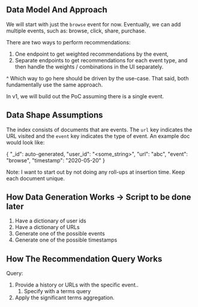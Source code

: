 ## Data Model And Approach

We will start with just the `browse` event for now. Eventually, we can add multiple events, such as: browse, click, share, purchase.

There are two ways to perform recommendations:
1. One endpoint to get weighted recommendations by the event,
2. Separate endpoints to get recommendations for each event type, and then handle the weights / combinations in the UI separately.

^ Which way to go here should be driven by the use-case. That said, both fundamentally use the same approach.

In v1, we will build out the PoC assuming there is a single event.

## Data Shape Assumptions

The index consists of documents that are events. The `url` key indicates the URL visited and the `event` key indicates the type of event. An example doc would look like:

{
    "_id": auto-generated,
    "user_id": "<some_string>",
    "url": "abc",
    "event": "browse",
    "timestamp": "2020-05-20"
}

Note: I want to start out by not doing any roll-ups at insertion time. Keep each document unique.

## How Data Generation Works -> Script to be done later

1. Have a dictionary of user ids
2. Have a dictionary of URLs
3. Generate one of the possible events
4. Generate one of the possible timestamps

## How The Recommendation Query Works


Query:

1. Provide a history or URLs with the specific event..
   1. Specify with a terms query
2. Apply the significant terms aggregation.
